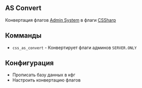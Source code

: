 ## AS Convert
Конвертация флагов [Admin System](https://github.com/Pisex/cs2-bans/) в флаги [CSSharp](https://github.com/roflmuffin/CounterStrikeSharp)
## Комманды
- `css_as_convert` - Конвертирует флаги админов `SERVER.ONLY`
## Конфигурация
- Прописать базу данных в кфг
- Настроить конвертацию флагов
